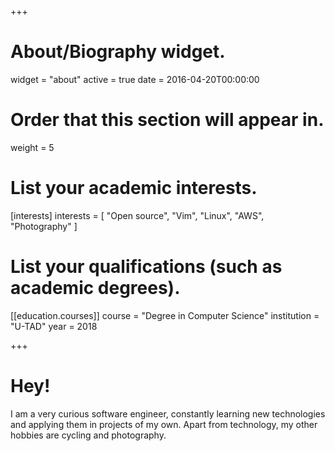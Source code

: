 +++
# About/Biography widget.
widget = "about"
active = true
date = 2016-04-20T00:00:00

# Order that this section will appear in.
weight = 5

# List your academic interests.
[interests]
  interests = [
    "Open source",
    "Vim",
    "Linux",
    "AWS",
    "Photography"
  ]

# List your qualifications (such as academic degrees).
[[education.courses]]
  course = "Degree in Computer Science"
  institution = "U-TAD"
  year = 2018
 
+++

# Hey!
I am a very curious software engineer, constantly learning new technologies and applying them in projects of my own. Apart from technology, my other hobbies are cycling and photography.
